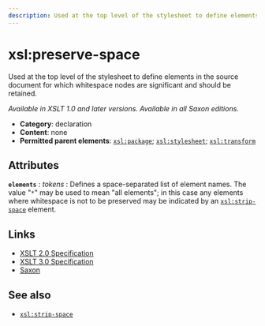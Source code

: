 ```yaml
---
description: Used at the top level of the stylesheet to define elements in the source document for which whitespace nodes are significant and should be retained
---
```


# xsl:preserve-space

Used at the top level of the stylesheet to define elements in the source document for which whitespace nodes are significant and should be retained.

_Available in XSLT 1.0 and later versions. Available in all Saxon editions._

- **Category**: declaration
- **Content**: none
- **Permitted parent elements**: [`xsl:package`](xsl-package.md); [`xsl:stylesheet`](xsl-stylesheet.md); [`xsl:transform`](xsl-transform.md)

## Attributes

**`elements`**
: _tokens_
: Defines a space-separated list of element names. The value "`*`" may be used to mean "all elements"; in this case any elements where whitespace is not to be preserved may be indicated by an [`xsl:strip-space`](xsl-strip-space.md) element.

## Links

- [XSLT 2.0 Specification](http://www.w3.org/TR/xslt20/#element-preserve-space)
- [XSLT 3.0 Specification](http://www.w3.org/TR/xslt-30/#element-preserve-space)
- [Saxon](https://www.saxonica.com/html/documentation/xsl-elements/preserve-space.html)

## See also

- [`xsl:strip-space`](xsl-strip-space.md)

